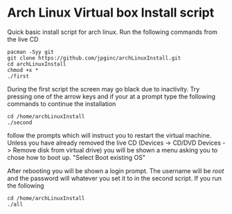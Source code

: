 # Arch Linux Virtual box Install script
Quick basic install script for arch linux. Run the following commands from the live CD

    pacman -Syy git
    git clone https://github.com/jpginc/archLinuxInstall.git
    cd archLinuxInstall
    chmod +x * 
    ./first

During the first script the screen may go black due to inactivity. Try pressing one of the arrow keys and if your at a prompt type the following commands to continue the installation

    cd /home/archLinuxInstall
    ./second
    
follow the prompts which will instruct you to restart the virtual machine. Unless you have already removed the live CD (Devices -> CD/DVD Devices -> Remove disk from virtual drive) you will be shown a menu asking you to chose how to boot up. "Select Boot existing OS"

After rebooting you will be shown a login prompt. The username will be *root* and the password will whatever you set it to in the second script. If you run the following 

    cd /home/archLinuxInstall
    ./all


